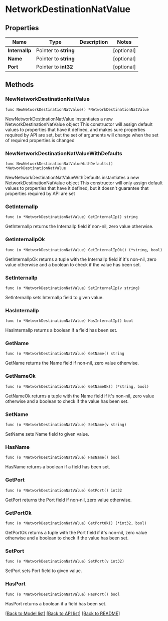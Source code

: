 # NetworkDestinationNatValue

## Properties

Name | Type | Description | Notes
------------ | ------------- | ------------- | -------------
**InternalIp** | Pointer to **string** |  | [optional] 
**Name** | Pointer to **string** |  | [optional] 
**Port** | Pointer to **int32** |  | [optional] 

## Methods

### NewNetworkDestinationNatValue

`func NewNetworkDestinationNatValue() *NetworkDestinationNatValue`

NewNetworkDestinationNatValue instantiates a new NetworkDestinationNatValue object
This constructor will assign default values to properties that have it defined,
and makes sure properties required by API are set, but the set of arguments
will change when the set of required properties is changed

### NewNetworkDestinationNatValueWithDefaults

`func NewNetworkDestinationNatValueWithDefaults() *NetworkDestinationNatValue`

NewNetworkDestinationNatValueWithDefaults instantiates a new NetworkDestinationNatValue object
This constructor will only assign default values to properties that have it defined,
but it doesn't guarantee that properties required by API are set

### GetInternalIp

`func (o *NetworkDestinationNatValue) GetInternalIp() string`

GetInternalIp returns the InternalIp field if non-nil, zero value otherwise.

### GetInternalIpOk

`func (o *NetworkDestinationNatValue) GetInternalIpOk() (*string, bool)`

GetInternalIpOk returns a tuple with the InternalIp field if it's non-nil, zero value otherwise
and a boolean to check if the value has been set.

### SetInternalIp

`func (o *NetworkDestinationNatValue) SetInternalIp(v string)`

SetInternalIp sets InternalIp field to given value.

### HasInternalIp

`func (o *NetworkDestinationNatValue) HasInternalIp() bool`

HasInternalIp returns a boolean if a field has been set.

### GetName

`func (o *NetworkDestinationNatValue) GetName() string`

GetName returns the Name field if non-nil, zero value otherwise.

### GetNameOk

`func (o *NetworkDestinationNatValue) GetNameOk() (*string, bool)`

GetNameOk returns a tuple with the Name field if it's non-nil, zero value otherwise
and a boolean to check if the value has been set.

### SetName

`func (o *NetworkDestinationNatValue) SetName(v string)`

SetName sets Name field to given value.

### HasName

`func (o *NetworkDestinationNatValue) HasName() bool`

HasName returns a boolean if a field has been set.

### GetPort

`func (o *NetworkDestinationNatValue) GetPort() int32`

GetPort returns the Port field if non-nil, zero value otherwise.

### GetPortOk

`func (o *NetworkDestinationNatValue) GetPortOk() (*int32, bool)`

GetPortOk returns a tuple with the Port field if it's non-nil, zero value otherwise
and a boolean to check if the value has been set.

### SetPort

`func (o *NetworkDestinationNatValue) SetPort(v int32)`

SetPort sets Port field to given value.

### HasPort

`func (o *NetworkDestinationNatValue) HasPort() bool`

HasPort returns a boolean if a field has been set.


[[Back to Model list]](../README.md#documentation-for-models) [[Back to API list]](../README.md#documentation-for-api-endpoints) [[Back to README]](../README.md)


